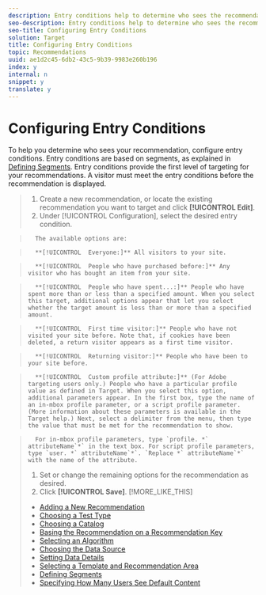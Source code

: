 ```yaml
---
description: Entry conditions help to determine who sees the recommendation when they visit your site.
seo-description: Entry conditions help to determine who sees the recommendation when they visit your site.
seo-title: Configuring Entry Conditions
solution: Target
title: Configuring Entry Conditions
topic: Recommendations
uuid: ae1d2c45-6db2-43c5-9b39-9983e260b196
index: y
internal: n
snippet: y
translate: y
---
```


# Configuring Entry Conditions

To help you determine who sees your recommendation, configure entry conditions. Entry conditions are based on segments, as explained in [ Defining Segments](../../../c_rec_mng_recs/c_Setting_Up_and_Deleting_a_Recommendation/t_create_edit_recs/t_definesegments_recs.md#task_338EDF86E0A2412896C2854257E91D62). Entry conditions provide the first level of targeting for your recommendations. A visitor must meet the entry conditions before the recommendation is displayed. 

>1. Create a new recommendation, or locate the existing recommendation you want to target and click **[!UICONTROL  Edit]**.
>1. Under [!UICONTROL  Configuration], select the desired entry condition.

>       The available options are: 

>       **[!UICONTROL  Everyone:]** All visitors to your site. 

>       **[!UICONTROL  People who have purchased before:]** Any visitor who has bought an item from your site. 

>       **[!UICONTROL  People who have spent...:]** People who have spent more than or less than a specified amount. When you select this target, additional options appear that let you select whether the target amount is less than or more than a specified amount. 

>       **[!UICONTROL  First time visitor:]** People who have not visited your site before. Note that, if cookies have been deleted, a return visitor appears as a first time visitor. 

>       **[!UICONTROL  Returning visitor:]** People who have been to your site before. 

>       **[!UICONTROL  Custom profile attribute:]** (For Adobe targeting users only.) People who have a particular profile value as defined in Target. When you select this option, additional parameters appear. In the first box, type the name of an in-mbox profile parameter, or a script profile parameter. (More information about these parameters is available in the Target help.) Next, select a delimiter from the menu, then type the value that must be met for the recommendation to show. 

>       For in-mbox profile parameters, type `profile. *` attributeName`*` in the text box. For script profile parameters, type `user. *` attributeName`*`. `Replace *` attributeName`*` with the name of the attribute. 
>1. Set or change the remaining options for the recommendation as desired.
>1. Click **[!UICONTROL  Save]**.
>[!MORE_LIKE_THIS]
>
>* [ Adding a New Recommendation ](c_Creating_a_New_Recommendation.md#concept_9F20B4F0F53D4399B10BCBBC979E0B4C)
>* [ Choosing a Test Type ](t_choosetype_recs.md#task_301A771BFE7F45A3AA1E77024E574D1C)
>* [ Choosing a Catalog ](t_Choose_a_Catalog.md#task_047A4BA38078464782024764CA38EF0A)
>* [ Basing the Recommendation on a Recommendation Key ](t_rec_key_recs.md#task_2B0ED54AFBF64C56916B6E1F4DC0DC3B)
>* [ Selecting an Algorithm ](t_algo_select_recs.md#task_2203616ABBE342B6ADAB08F278D794FA)
>* [ Choosing the Data Source ](t_data_source_recs.md#task_4EC990FBF374465EA6B7FCA8A5A12786)
>* [ Setting Data Details ](t_Setting_Data_Details.md#task_28DB20F968B1451481D8E51BAF947079)
>* [ Selecting a Template and Recommendation Area ](t_template_and_recommendation_area_recs.md#task_45CA0403F24944EF9FE6C4FC5D1A7836)
>* [ Defining Segments ](t_definesegments_recs.md#task_338EDF86E0A2412896C2854257E91D62)
>* [ Specifying How Many Users See Default Content ](t_how_many_users_see_default_conten_recst.md#task_5059665F6EE64FA39D2851671898F996)

